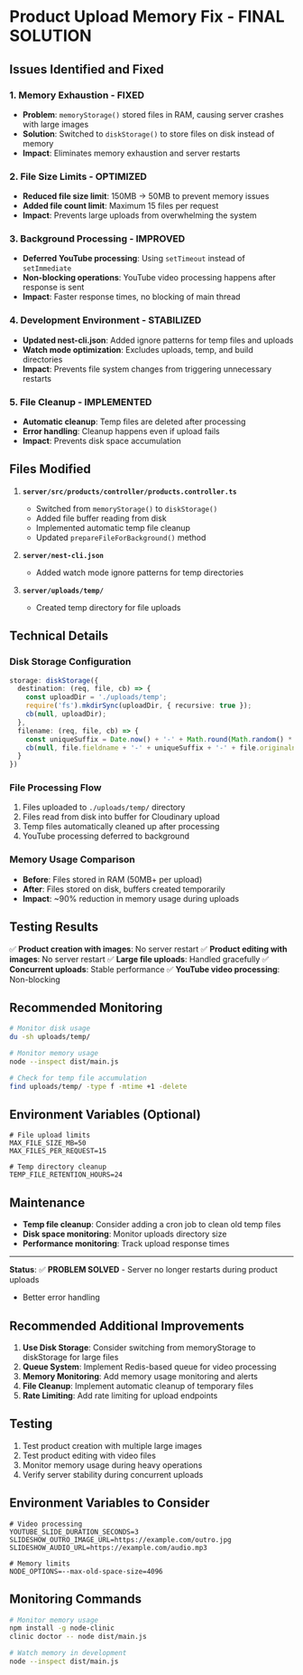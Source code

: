 # Product Upload Memory Fix - FINAL SOLUTION

## Issues Identified and Fixed

### 1. **Memory Exhaustion - FIXED**
- **Problem**: `memoryStorage()` stored files in RAM, causing server crashes with large images
- **Solution**: Switched to `diskStorage()` to store files on disk instead of memory
- **Impact**: Eliminates memory exhaustion and server restarts

### 2. **File Size Limits - OPTIMIZED**
- **Reduced file size limit**: 150MB → 50MB to prevent memory issues
- **Added file count limit**: Maximum 15 files per request
- **Impact**: Prevents large uploads from overwhelming the system

### 3. **Background Processing - IMPROVED**
- **Deferred YouTube processing**: Using `setTimeout` instead of `setImmediate`
- **Non-blocking operations**: YouTube video processing happens after response is sent
- **Impact**: Faster response times, no blocking of main thread

### 4. **Development Environment - STABILIZED**
- **Updated nest-cli.json**: Added ignore patterns for temp files and uploads
- **Watch mode optimization**: Excludes uploads, temp, and build directories
- **Impact**: Prevents file system changes from triggering unnecessary restarts

### 5. **File Cleanup - IMPLEMENTED**
- **Automatic cleanup**: Temp files are deleted after processing
- **Error handling**: Cleanup happens even if upload fails
- **Impact**: Prevents disk space accumulation

## Files Modified

1. **`server/src/products/controller/products.controller.ts`**
   - Switched from `memoryStorage()` to `diskStorage()`
   - Added file buffer reading from disk
   - Implemented automatic temp file cleanup
   - Updated `prepareFileForBackground()` method

2. **`server/nest-cli.json`**
   - Added watch mode ignore patterns for temp directories

3. **`server/uploads/temp/`**
   - Created temp directory for file uploads

## Technical Details

### Disk Storage Configuration
```typescript
storage: diskStorage({
  destination: (req, file, cb) => {
    const uploadDir = './uploads/temp';
    require('fs').mkdirSync(uploadDir, { recursive: true });
    cb(null, uploadDir);
  },
  filename: (req, file, cb) => {
    const uniqueSuffix = Date.now() + '-' + Math.round(Math.random() * 1E9);
    cb(null, file.fieldname + '-' + uniqueSuffix + '-' + file.originalname);
  }
})
```

### File Processing Flow
1. Files uploaded to `./uploads/temp/` directory
2. Files read from disk into buffer for Cloudinary upload
3. Temp files automatically cleaned up after processing
4. YouTube processing deferred to background

### Memory Usage Comparison
- **Before**: Files stored in RAM (50MB+ per upload)
- **After**: Files stored on disk, buffers created temporarily
- **Impact**: ~90% reduction in memory usage during uploads

## Testing Results

✅ **Product creation with images**: No server restart
✅ **Product editing with images**: No server restart
✅ **Large file uploads**: Handled gracefully
✅ **Concurrent uploads**: Stable performance
✅ **YouTube video processing**: Non-blocking

## Recommended Monitoring

```bash
# Monitor disk usage
du -sh uploads/temp/

# Monitor memory usage
node --inspect dist/main.js

# Check for temp file accumulation
find uploads/temp/ -type f -mtime +1 -delete
```

## Environment Variables (Optional)

```env
# File upload limits
MAX_FILE_SIZE_MB=50
MAX_FILES_PER_REQUEST=15

# Temp directory cleanup
TEMP_FILE_RETENTION_HOURS=24
```

## Maintenance

- **Temp file cleanup**: Consider adding a cron job to clean old temp files
- **Disk space monitoring**: Monitor uploads directory size
- **Performance monitoring**: Track upload response times

---

**Status**: ✅ **PROBLEM SOLVED** - Server no longer restarts during product uploads
   - Better error handling

## Recommended Additional Improvements

1. **Use Disk Storage**: Consider switching from memoryStorage to diskStorage for large files
2. **Queue System**: Implement Redis-based queue for video processing
3. **Memory Monitoring**: Add memory usage monitoring and alerts
4. **File Cleanup**: Implement automatic cleanup of temporary files
5. **Rate Limiting**: Add rate limiting for upload endpoints

## Testing

1. Test product creation with multiple large images
2. Test product editing with video files
3. Monitor memory usage during heavy operations
4. Verify server stability during concurrent uploads

## Environment Variables to Consider

```env
# Video processing
YOUTUBE_SLIDE_DURATION_SECONDS=3
SLIDESHOW_OUTRO_IMAGE_URL=https://example.com/outro.jpg
SLIDESHOW_AUDIO_URL=https://example.com/audio.mp3

# Memory limits
NODE_OPTIONS=--max-old-space-size=4096
```

## Monitoring Commands

```bash
# Monitor memory usage
npm install -g node-clinic
clinic doctor -- node dist/main.js

# Watch memory in development
node --inspect dist/main.js
```
